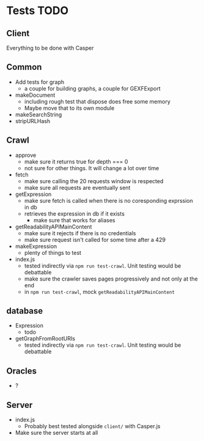 # Tests TODO

## Client

Everything to be done with Casper

## Common

* Add tests for graph
    * a couple for building graphs, a couple for GEXFExport
* makeDocument
    * including rough test that dispose does free some memory
    * Maybe move that to its own module
* makeSearchString
* stripURLHash

## Crawl

* approve
    * make sure it returns true for depth === 0
    * not sure for other things. It will change a lot over time
* fetch
    * make sure calling the 20 requests window is respected
    * make sure all requests are eventually sent
* getExpression
    * make sure fetch is called when there is no coresponding exprssion in db
    * retrieves the expression in db if it exists
        * make sure that works for aliases
* getReadabilityAPIMainContent
    * make sure it rejects if there is no credentials
    * make sure request isn't called for some time after a 429
* makeExpression
    * plenty of things to test
* index.js
    * tested indirectly via `npm run test-crawl`. Unit testing would be debattable
    * make sure the crawler saves pages progressively and not only at the end
    * in `npm run test-crawl`, mock `getReadabilityAPIMainContent`
    
## database

* Expression
    * todo
* getGraphFromRootURIs
    * tested indirectly via `npm run test-crawl`. Unit testing would be debattable

## Oracles

* ?

## Server

* index.js
    * Probably best tested alongside `client/` with Casper.js
* Make sure the server starts at all





    
    